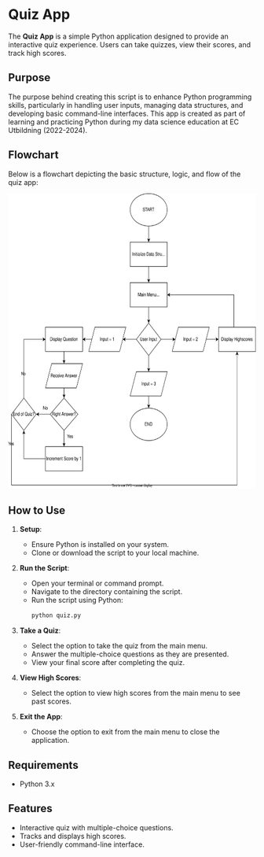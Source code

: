 # Quiz App

The **Quiz App** is a simple Python application designed to provide an interactive quiz experience. Users can take quizzes, view their scores, and track high scores.

## Purpose

The purpose behind creating this script is to enhance Python programming skills, particularly in handling user inputs, managing data structures, and developing basic command-line interfaces. This app is created as part of learning and practicing Python during my data science education at EC Utbildning (2022-2024).

## Flowchart

Below is a flowchart depicting the basic structure, logic, and flow of the quiz app:

<img src="docs/quiz_app.svg" alt="Flowchart of Quiz App" width="800" height="600">

## How to Use

1. **Setup**:
   - Ensure Python is installed on your system.
   - Clone or download the script to your local machine.

2. **Run the Script**:
   - Open your terminal or command prompt.
   - Navigate to the directory containing the script.
   - Run the script using Python:
     ```bash
     python quiz.py
     ```

3. **Take a Quiz**:
   - Select the option to take the quiz from the main menu.
   - Answer the multiple-choice questions as they are presented.
   - View your final score after completing the quiz.

4. **View High Scores**:
   - Select the option to view high scores from the main menu to see past scores.

5. **Exit the App**:
   - Choose the option to exit from the main menu to close the application.

## Requirements

- Python 3.x

## Features

- Interactive quiz with multiple-choice questions.
- Tracks and displays high scores.
- User-friendly command-line interface.
